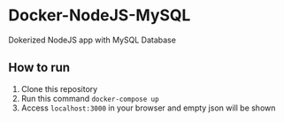 # Docker-NodeJS-MySQL

Dokerized NodeJS app with MySQL Database

<h2>How to run</h2>
<ol>
	<li>Clone this repository</li>
	<li>
		Run this command <code>docker-compose up</code>
	</li>
	<li>
		Access <code>localhost:3000</code> in your browser and empty json will be shown
	</li>
</ol>
